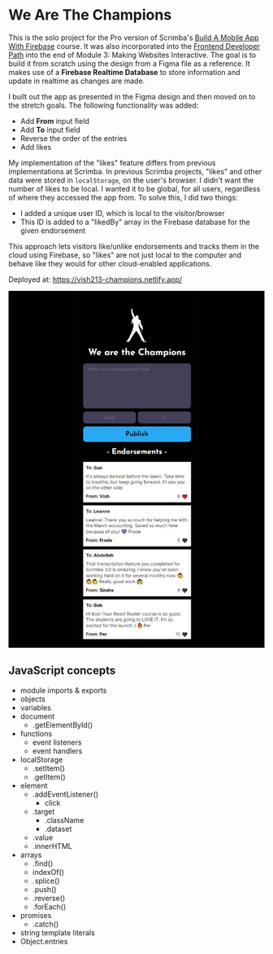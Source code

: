 # We Are The Champions

This is the solo project for the Pro version of Scrimba's [Build A Mobile App With Firebase](https://scrimba.com/learn/firebase) course. It was also incorporated into the [Frontend Developer Path](https://scrimba.com/learn/frontend) into the end of Module 3: Making Websites Interactive. The goal is to build it from scratch using the design from a Figma file as a reference. It makes use of a __Firebase Realtime Database__ to store information and update in realtime as changes are made.

I built out the app as presented in the Figma design and then moved on to the stretch goals. The following functionality was added:

- Add __From__ input field
- Add __To__ input field
- Reverse the order of the entries
- Add likes

My implementation of the "likes" feature differs from previous implementations at Scrimba. In previous Scrimba projects, "likes" and other data were stored in `localStorage`, on the user's browser. I didn't want the number of likes to be local. I wanted it to be global, for all users, regardless of where they accessed the app from. To solve this, I did two things:

- I added a unique user ID, which is local to the visitor/browser
- This ID is added to a "likedBy" array in the Firebase database for the given endorsement

This approach lets visitors like/unlike endorsements and tracks them in the cloud using Firebase, so "likes" are not just local to the computer and behave like they would for other cloud-enabled applications.

Deployed at: https://vish213-champions.netlify.app/

![](./img/screenshot.jpg)

## JavaScript concepts

- module imports & exports
- objects
- variables
- document
    - .getElementById()
- functions
    - event listeners
    - event handlers
- localStorage
    - .setItem()
    - .getItem()
- element
    - .addEventListener()
        - click
    - .target
        - .className
        - .dataset
    - .value
    - .innerHTML
- arrays
    - .find()
    - indexOf()
    - .splice()
    - .push()
    - .reverse()
    - .forEach()
- promises
    - .catch()
- string template literals
- Object.entries